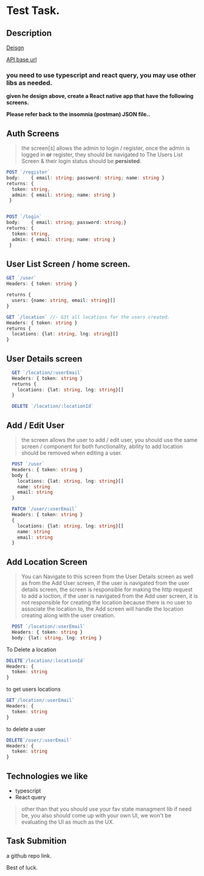 # Test Task.

## Description

[Deisgn](https://excalidraw.com/#json=0LofTzuKo0JWQQ6H9TOJR,3BH3sBYfM2hkxlZgAI-JjQ)

[API base url](https://aw2zxe2ua5.execute-api.us-east-1.amazonaws.com)

### you need to use typescript and react query, you may use other libs as needed.

**given he design above, create a React native app that have the following screens.**

**Please refer back to the insomnia (postman) JSON file..**

## Auth Screens

> the screen[s] allows the admin to login / register, once the admin is logged in **or** register, they should be navigated to The Users List Screen & their login status should be **persisted**.

```ts
POST `/register`
body:    { email: string; password: string; name: string }
returns: {
  token: string,
  admin: { email: string; name: string }
 }


POST `/login`
body:    { email: string; password: string;}
returns: {
  token: string,
  admin: { email: string; name: string }
 }
```

## User List Screen / home screen.

```ts
GET `/user`
Headers: { token: string }

returns {
  users: {name: string, email: string}[]
}

GET `/location` //- G3t all locations for the users created.
Headers: { token: string }
returns {
  locations: {lat: string, lng: string}[]
}
```

## User Details screen

```ts
  GET `/location/:userEmail`
  Headers: { token: string }
  returns {
    locations: {lat: string, lng: string}[]
  }

  DELETE `/location/:locationId`
```

## Add / Edit User

> the screen allows the user to add / edit user, you should use the same screen / component for both functionality, ability to add location should be removed when editing a user.

```ts
  POST `/user`
  Headers: { token: string }
  body {
    locations: {lat: string, lng: string}[]
    name: string
    email: string
  }

  PATCH `/user/:userEmail`
  Headers: { token: string }
  {
    locations: {lat: string, lng: string}[]
    name: string
    email: string
  }
```

## Add Location Screen

> You can Navigate to this screen from the User Details screen as well as from the Add User screen, if the user is navigated from the user details screen, the screen is responsible for making the http request to add a loction, if the user is navigated from the Add user screen, it is not responsible for creating the location because there is no user to associate the location to, the Add screen will handle the location creating along with the user creation.

```ts
  POST `/location/:userEmail`
  Headers: { token: string }
  body: {lat: string, lng: string }
```

To Delete a location

```ts
DELETE`/location/:locationId`
Headers: {
  token: string
}
```

to get users locations

```ts
GET`/location/:userEmail`
Headers: {
  token: string
}
```

to delete a user

```ts
DELETE`/user/:userEmail`
Headers: {
  token: string
}
```

## Technologies we like

- typescript
- React query

> other than that you should use your fav state managment lib if need be, you also should come up with your own UI, we won't be evaluating the UI as much as the UX.

## Task Submition

a github repo link.

Best of luck.
